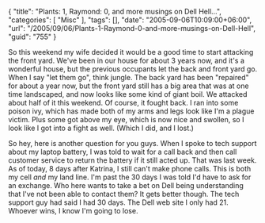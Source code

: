 {
	"title": "Plants: 1, Raymond: 0, and more musings on Dell Hell...",
	"categories": [
		"Misc"
	],
	"tags": [],
	"date": "2005-09-06T10:09:00+06:00",
	"url": "/2005/09/06/Plants-1-Raymond-0-and-more-musings-on-Dell-Hell",
	"guid": "755"
}

So this weekend my wife decided it would be a good time to start attacking the front yard. We've been in our house for about 3 years now, and it's a wonderful house, but the previous occupants let the back and front yard go. When I say "let them go", think jungle. The back yard has been "repaired" for about a year now, but the front yard still has a big area that was at one time landscaped, and now looks like some kind of giant boil. We attacked about half of it this weekend. Of course, it fought back. I ran into some poison ivy, which has made both of my arms and legs look like I'm a plague victim. Plus some got above my eye, which is now nice and swollen, so I look like I got into a fight as well. (Which I did, and I lost.)

So hey, here is another question for you guys. When I spoke to tech support about my laptop battery, I was told to wait for a call back and then call customer service to return the battery if it still acted up. That was last week. As of today, 8 days after Katrina, I still can't make phone calls. This is both my cell <i>and</i> my land line. I'm past the 30 days I was told I'd have to ask for an exchange. Who here wants to take a bet on Dell being understanding that I've not been able to contact them? It gets better though. The tech support guy had said I had 30 days. The Dell web site I only had 21. Whoever wins, I know I'm going to lose.